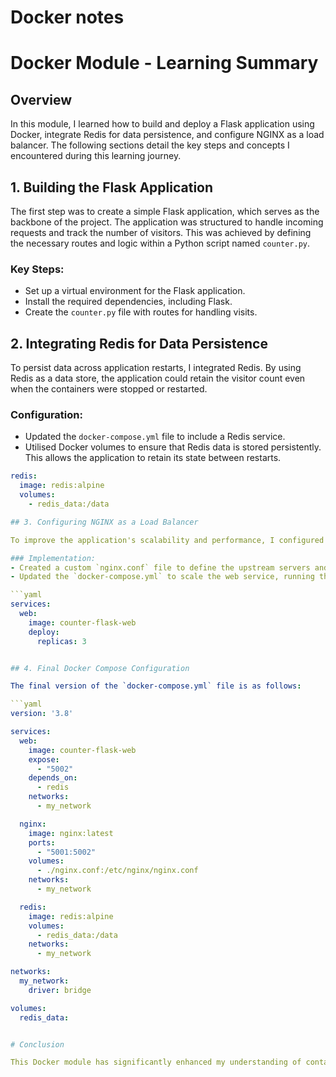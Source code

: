 # Docker notes

# Docker Module - Learning Summary

## Overview

In this module, I learned how to build and deploy a Flask application using Docker, integrate Redis for data persistence, and configure NGINX as a load balancer. The following sections detail the key steps and concepts I encountered during this learning journey.

## 1. Building the Flask Application

The first step was to create a simple Flask application, which serves as the backbone of the project. The application was structured to handle incoming requests and track the number of visitors. This was achieved by defining the necessary routes and logic within a Python script named `counter.py`.

### Key Steps:
- Set up a virtual environment for the Flask application.
- Install the required dependencies, including Flask.
- Create the `counter.py` file with routes for handling visits.

## 2. Integrating Redis for Data Persistence

To persist data across application restarts, I integrated Redis. By using Redis as a data store, the application could retain the visitor count even when the containers were stopped or restarted. 

### Configuration:
- Updated the `docker-compose.yml` file to include a Redis service.
- Utilised Docker volumes to ensure that Redis data is stored persistently. This allows the application to retain its state between restarts.
  
```yaml
redis:
  image: redis:alpine
  volumes:
    - redis_data:/data

## 3. Configuring NGINX as a Load Balancer

To improve the application's scalability and performance, I configured NGINX as a load balancer. This setup enabled me to run multiple instances of the Flask application, distributing incoming traffic across them.

### Implementation:
- Created a custom `nginx.conf` file to define the upstream servers and routing logic.
- Updated the `docker-compose.yml` to scale the web service, running three instances of the Flask application.

```yaml
services:
  web:
    image: counter-flask-web
    deploy:
      replicas: 3


## 4. Final Docker Compose Configuration

The final version of the `docker-compose.yml` file is as follows:

```yaml
version: '3.8'

services:
  web:
    image: counter-flask-web
    expose:
      - "5002"
    depends_on:
      - redis
    networks:
      - my_network

  nginx:
    image: nginx:latest
    ports:
      - "5001:5002"
    volumes:
      - ./nginx.conf:/etc/nginx/nginx.conf
    networks:
      - my_network

  redis:
    image: redis:alpine
    volumes:
      - redis_data:/data
    networks:
      - my_network

networks:
  my_network:
    driver: bridge

volumes:
  redis_data:


# Conclusion 

This Docker module has significantly enhanced my understanding of containerisation and orchestration. By building a Flask application, integrating Redis for data persistence, and utilising NGINX as a load balancer, I have gained practical experience in deploying scalable and resilient web applications using Docker.